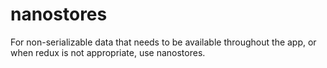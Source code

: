 # nanostores

For non-serializable data that needs to be available throughout the app, or when redux is not appropriate, use nanostores.

